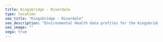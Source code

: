 ```yaml
---
title: Kingsbridge - Riverdale
type: location
seo_title: "Kingsbridge - Riverdale"
seo_description: "Environmental Health data profiles for the Kingsbridge - Riverdale neighborhood of NYC."
seo_image: ""
vega: true
---
```

